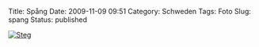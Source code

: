 Title: Spång
Date: 2009-11-09 09:51
Category: Schweden
Tags: Foto
Slug: spang
Status: published

[![Steg](/pic/spangbw_s.jpg "Steg")](/pic/spangbw_l.jpg)

